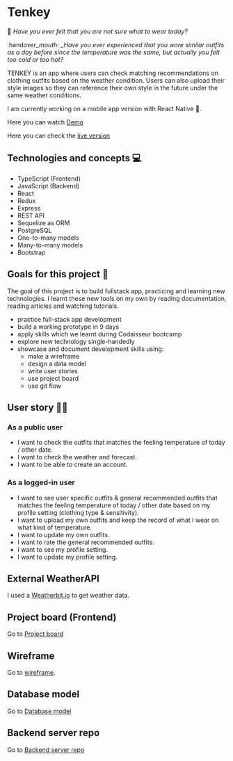 # Tenkey

:thinking: _Have you ever felt that you are not sure what to wear today?_

:hand*over_mouth: \_Have you ever experienced that you wore similar outfits as a day before since the temperature was the same, but actually you felt too cold or too hot?*

TENKEY is an app where users can check matching recommendations on
clothing outfits based on the weather condition. Users can also upload their style images so they can reference their own style in the future under the same weather conditions.

I am currently working on a mobile app version with React Native :calling:.

Here you can watch [Demo]()

Here you can check the [live version](https://tenkey.netlify.app/)

## Technologies and concepts :computer:

- TypeScript (Frontend)
- JavaScript (Backend)
- React
- Redux
- Express
- REST API
- Sequelize as ORM
- PostgreSQL
- One-to-many models
- Many-to-many models
- Bootstrap

## Goals for this project :tada:

The goal of this project is to build fullstack app, practicing and learning new technologies. I learnt these new tools on my own by reading documentation, reading articles and watching tutorials.

- practice full-stack app development
- build a working prototype in 9 days
- apply skills which we learnt during Codaisseur bootcamp
- explore new technology single-handedly
- showcase and document development skills using:
  - make a wireframe
  - design a data model
  - write user stories
  - use project board
  - use git flow

## User story :tipping_hand_woman:

### As a public user

- I want to check the outfits that matches the feeling temperature of today / other date.
- I want to check the weather and forecast.
- I want to be able to create an account.

### As a logged-in user

- I want to see user specific outfits & general recommended outfits that matches the feeling temperature of today / other date based on my profile setting (clothing type & sensitivity).
- I want to upload my own outfits and keep the record of what I wear on what kind of temperature.
- I want to update my own outfits.
- I want to rate the general recommended outfits.
- I want to see my profile setting.
- I want to update my profile setting.

## External WeatherAPI

I used a [Weatherbit.io](https://www.weatherbit.io/) to get weather data.

## Project board (Frontend)

Go to [Project board](https://github.com/RenaWagner/tenkey-client/projects/1)

## Wireframe

Go to [wireframe](https://wireframepro.mockflow.com/view/Ma7e3869bfb80383dc5ed1d0fc57660501617968583426).

## Database model

Go to [Database model](https://dbdiagram.io/d/60634435ecb54e10c33dfaa7)

## Backend server repo

Go to [Backend server repo](https://github.com/RenaWagner/tenkey-server)
